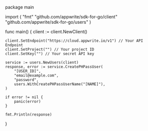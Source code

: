 package main

import (
    "fmt"
    "github.com/appwrite/sdk-for-go/client"
    "github.com/appwrite/sdk-for-go/users"
)

func main() {
    client := client.NewClient()

    client.SetEndpoint("https://cloud.appwrite.io/v1") // Your API Endpoint
    client.SetProject("") // Your project ID
    client.SetKey("") // Your secret API key

    service := users.NewUsers(client)
    response, error := service.CreatePHPassUser(
        "[USER_ID]",
        "email@example.com",
        "password",
        users.WithCreatePHPassUserName("[NAME]"),
    )

    if error != nil {
        panic(error)
    }

    fmt.Println(response)
}
